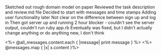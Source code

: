 Sketched out rough domain model on paper
Reviewed the task description and review.md file
Decided to start with messages and time stamps
Adding user functionality later
Not clear on the difference between sign up and log in 
Then got server up and running
2 hour blocker - couldn't see the server output, couldn't run ruby app.rb
Eventually was fixed, but I didn't actually change anything or do anything new, I don't think

<%= @all_messages.content.each { |message| print message } %>
<%= @messages.map { |x| x.content }%>